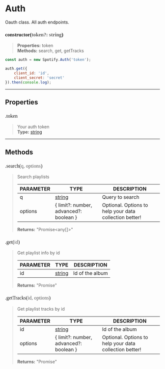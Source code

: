 # Auth

Oauth class. All auth endpoints.
<h3 style="font-family: consolas;" id="constructor">constructor(<font style="opacity: 0.7; font-weight: light;">token?: string</font>)</h3>

> **Properties:** token<br>
> **Methods:** search, get, getTracks
```js
const auth = new Spotify.Auth('token');

auth.get({
    client_id: 'id',
    client_secret: 'secret'
}).then(console.log);
```

---
## Properties
<h3 style="font-family: consolas; font-weight: lighter;" id="token">.token</h3>

> Your auth token<br>
> **Type:** <a href="https://developer.mozilla.org/en-US/docs/Web/JavaScript/Reference/Global_Objects/string">string</a>

---
## Methods
<h3 style="font-family: consolas; font-weight: lighter;" id="search">.search(<font style="opacity: 0.7; font-weight: light;">q, options</font>)</h3>

> Search playlists
> 
> | PARAMETER   | TYPE    | DESCRIPTION    |
> |--------|---------|----------------|
> | q | <a href="https://developer.mozilla.org/en-US/docs/Web/JavaScript/Reference/Global_Objects/string">string</a> | Query to search |
> | options | { limit?: number, advanced?: boolean } | <font style="opacity: 07;">Optional. </font>Options to help your data collection better! |
> 
> **Returns:** "Promise<any[]>"
<h3 style="font-family: consolas; font-weight: lighter;" id="get">.get(<font style="opacity: 0.7; font-weight: light;">id</font>)</h3>

> Get playlist info by id
> 
> | PARAMETER   | TYPE    | DESCRIPTION    |
> |--------|---------|----------------|
> | id | <a href="https://developer.mozilla.org/en-US/docs/Web/JavaScript/Reference/Global_Objects/string">string</a> | Id of the album |
> 
> **Returns:** "Promise<any>"
<h3 style="font-family: consolas; font-weight: lighter;" id="gettracks">.getTracks(<font style="opacity: 0.7; font-weight: light;">id, options</font>)</h3>

> Get playlist tracks by id
> 
> | PARAMETER   | TYPE    | DESCRIPTION    |
> |--------|---------|----------------|
> | id | <a href="https://developer.mozilla.org/en-US/docs/Web/JavaScript/Reference/Global_Objects/string">string</a> | Id of the album |
> | options | { limit?: number, advanced?: boolean } | <font style="opacity: 07;">Optional. </font>Options to help your data collection better! |
> 
> **Returns:** "Promise<any>"